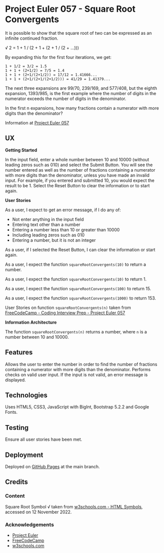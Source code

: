 # Project Euler 057 - Square Root Convergents

It is possible to show that the square root of two can be expressed as an infinite continued fraction.

&radic; 2 = 1 + 1 / (2 + 1 + (2 + 1 / (2 + ...)))

By expanding this for the first four iterations, we get:

    1 + 1/2 = 3/2 = 1.5
    1 + 1 + (2+1/2) = 7/5 = 1.4
    1 + 1 + (2+1/(2+1/2)) = 17/12 = 1.41666...
    1 + 1 + (2+1/(2+1/(2+1/2))) = 41/29 = 1.41379...

The next three expansions are 99/70, 239/169, and 577/408, but the eighth expansion, 1393/985, is the first example where the number of digits in the numerator exceeds the number of digits in the denominator.

In the first n expansions, how many fractions contain a numerator with more digits than the denominator?

Information at [Project Euler 057](https://projecteuler.net/problem=57)

## UX

**Getting Started**

In the input field, enter a whole number between 10 and 10000 (without leading zeros such as 010) and select the Submit Button.  You will see the number entered as well as the number of fractions containing a numerator with more digits than the denominator, unless you have made an invalid input.  For example, if you entered and submitted 10, you would expect the result to be 1.  Select the Reset Button to clear the information or to start again.

**User Stories**

As a user, I expect to get an error message, if I do any of:

- Not enter anything in the input field
- Entering text other than a number
- Entering a number less than 10 or greater than 10000
- Including leading zeros such as 010
- Entering a number, but it is not an integer

As a user, if I selected the Reset Button, I can clear the information or start again.

As a user, I expect the function `squareRootConvergents(10)` to return a number.

As a user, I expect the function `squareRootConvergents(10)` to return 1.

As a user, I expect the function `squareRootConvergents(100)` to return 15.

As a user, I expect the function `squareRootConvergents(1000)` to return 153.

User Stories on function `squareRootConvergents(n)` taken from [FreeCodeCamp - Coding Interview Prep - Project Euler 057](https://www.freecodecamp.org/learn/coding-interview-prep/project-euler/problem-57-square-root-convergents)

**Information Architecture**

The function `squareRootConvergents(n)` returns a number, where `n` is a number between 10 and 10000.

## Features

Allows the user to enter the number in order to find the number of fractions containing a numerator with more digits than the denominator.  Performs checks on valid user input.  If the input is not valid, an error message is displayed.

## Technologies

Uses HTML5, CSS3, JavaScript with BigInt, Bootstrap 5.2.2 and Google Fonts.

## Testing

Ensure all user stories have been met.

## Deployment

Deployed on [GitHub Pages](https://derektypist.github.io/project-euler-057) at the main branch.

## Credits

### Content

Square Root Symbol &radic; taken from [w3schools.com - HTML Symbols](https://www.w3schools.com/html/html_symbols.asp), accessed on 12 November 2022.

### Acknowledgements

- [Project Euler](https://projecteuler.net)
- [FreeCodeCamp](https://www.freecodecamp.org)
- [w3schools.com](https://www.w3schools.com)